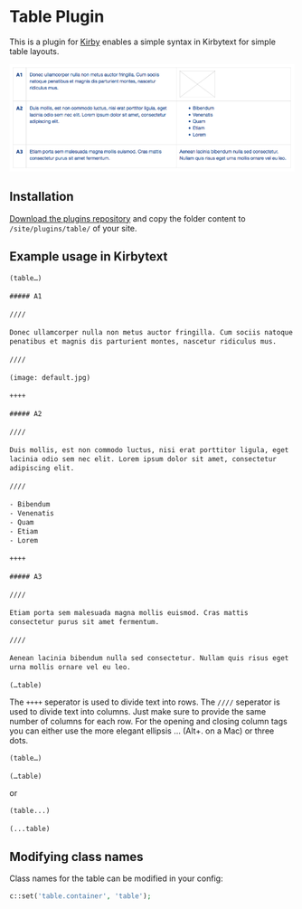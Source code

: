 # Table Plugin

This is a plugin for [Kirby](http://getkirby.com/) enables a simple syntax in Kirbytext for simple table layouts.

![Table](table.png)

## Installation

[Download the plugins repository](https://github.com/julien-gargot/kirby-plugin-table.git) and copy the folder content to `/site/plugins/table/` of your site.

## Example usage in Kirbytext

```
(table…)

##### A1

////

Donec ullamcorper nulla non metus auctor fringilla. Cum sociis natoque penatibus et magnis dis parturient montes, nascetur ridiculus mus.

////

(image: default.jpg)

++++

##### A2

////

Duis mollis, est non commodo luctus, nisi erat porttitor ligula, eget lacinia odio sem nec elit. Lorem ipsum dolor sit amet, consectetur adipiscing elit.

////

- Bibendum
- Venenatis
- Quam
- Etiam
- Lorem

++++

##### A3

////

Etiam porta sem malesuada magna mollis euismod. Cras mattis consectetur purus sit amet fermentum.

////

Aenean lacinia bibendum nulla sed consectetur. Nullam quis risus eget urna mollis ornare vel eu leo.

(…table)
```

The `++++` seperator is used to divide text into rows. The `////` seperator is used to divide text into columns. Just make sure to provide the same number of columns for each row. For the opening and closing column tags you can either use the more elegant ellipsis … (Alt+. on a Mac) or three dots.

```
(table…)

(…table)
```

or

```
(table...)

(...table)
```

## Modifying class names

Class names for the table can be modified in your config:

```php
c::set('table.container', 'table');
```
